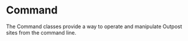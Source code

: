 # Command

The Command classes provide a way to operate and manipulate Outpost sites from the command line.